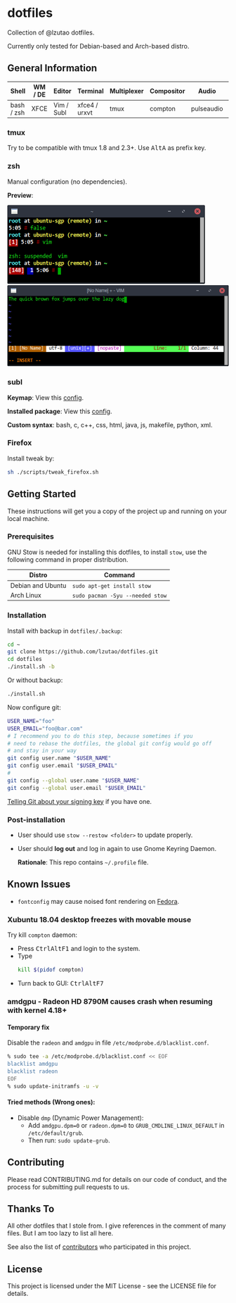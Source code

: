 # dotfiles

Collection of @lzutao dotfiles.

Currently only tested for Debian-based and Arch-based distro.

## General Information

| Shell      | WM / DE | Editor     | Terminal      | Multiplexer | Compositor | Audio      | Monitor | Mail | IRC |
| ---------- | ------- | ---------- | ------------- | ----------- | ---------- | ---------- | ------- | ---- | --- |
| bash / zsh | XFCE    | Vim / Subl | xfce4 / urxvt | tmux        | compton    | pulseaudio | custom  |      |     |

### tmux

Try to be compatible with tmux 1.8 and 2.3+. Use <kbd>Alt</kbd><kbd>A</kbd> as prefix key.

### zsh

Manual configuration (no dependencies).

**Preview**:

![zsh preview](docs/img/zsh_preview.png)
![vim preview](docs/img/zsh_vim_view.png)

### subl

**Keymap**: View this [config](subl/.config/sublime-text-3/Packages/User/Default%20%28Linux%29.sublime-keymap).

**Installed package**: View this [config](subl/.config/sublime-text-3/Packages/User/Package%20Control.sublime-settings).

**Custom syntax**: bash, c, c++, css, html, java, js, makefile, python, xml.

### Firefox

Install tweak by:

```bash
sh ./scripts/tweak_firefox.sh
```

## Getting Started

These instructions will get you a copy of the project up and running on
your local machine.

### Prerequisites

GNU Stow is needed for installing this dotfiles, to install `stow`, use
the following command in proper distribution.

| Distro            | Command                          |
| ----------------- | -------------------------------- |
| Debian and Ubuntu | `sudo apt-get install stow`      |
| Arch Linux        | `sudo pacman -Syu --needed stow` |

### Installation

Install with backup in `dotfiles/.backup`:

```bash
cd ~
git clone https://github.com/lzutao/dotfiles.git
cd dotfiles
./install.sh -b
```

Or without backup:

```bash
./install.sh
```

Now configure git:

```bash
USER_NAME="foo"
USER_EMAIL="foo@bar.com"
# I recommend you to do this step, because sometimes if you
# need to rebase the dotfiles, the global git config would go off
# and stay in your way
git config user.name "$USER_NAME"
git config user.email "$USER_EMAIL"
#
git config --global user.name "$USER_NAME"
git config --global user.email "$USER_EMAIL"
```

[Telling Git about your signing key][git_gpg] if you have one.

[git_gpg]: https://help.github.com/articles/telling-git-about-your-signing-key/

### Post-installation

* User should use `stow --restow <folder>` to update properly.

* User should **log out** and log in again to use Gnome Keyring Daemon.

  **Rationale**: This repo contains `~/.profile` file.

## Known Issues

* `fontconfig` may cause noised font rendering on [Fedora](https://getfedora.org).

### Xubuntu 18.04 desktop freezes with movable mouse

Try kill `compton` daemon:
* Press <kbd>Ctrl</kbd><kbd>Alt</kbd><kbd>F1</kbd> and login to the system.
* Type
  ```bash
  kill $(pidof compton)
  ```
* Turn back to GUI: <kbd>Ctrl</kbd><kbd>Alt</kbd><kbd>F7</kbd>

### amdgpu - Radeon HD 8790M causes crash when resuming with kernel 4.18+

#### Temporary fix

Disable the `radeon` and `amdgpu` in file `/etc/modprobe.d/blacklist.conf`.

```bash
% sudo tee -a /etc/modprobe.d/blacklist.conf << EOF
blacklist amdgpu
blacklist radeon
EOF
% sudo update-initramfs -u -v
```

#### Tried methods (Wrong ones):

* Disable `dmp` (Dynamic Power Management):
  * Add `amdgpu.dpm=0` or `radeon.dpm=0` to `GRUB_CMDLINE_LINUX_DEFAULT` in `/etc/default/grub`.
  * Then run: `sudo update-grub`.

## Contributing

Please read CONTRIBUTING.md for details on our code of conduct,
and the process for submitting pull requests to us.

## Thanks To

All other dotfiles that I stole from. I give references in the comment
of many files. But I am too lazy to list all here.

See also the list of [contributors] who participated in this project.

[contributors]: https://github.com/lzutao/dotfiles/graphs/contributors

## License

This project is licensed under the MIT License - see the LICENSE file for details.
